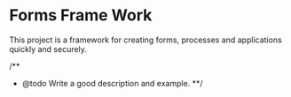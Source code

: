 Forms Frame Work
=========================

This project is a framework for creating forms, processes and applications quickly and securely.

/**
 * @todo Write a good description and example.
 **/